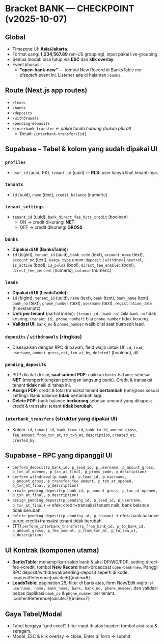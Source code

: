 # Bracket BANK — CHECKPOINT (v2025-10-07)

## Global
- Timezone UI: **Asia/Jakarta**.
- Format uang: **1,234,567.89** (en-US grouping), input pakai live-grouping.
- Semua modal: bisa tutup via **ESC** dan **klik overlay**.
- Event khusus:
  - **"open-bank-new"** — tombol New Record di BanksTable me-*dispatch* event ini. Listener ada di halaman `/banks`.

## Route (Next.js app routes)
- `/leads`
- `/banks`
- `/deposits`
- `/withdrawals`
- `/pending-deposits`
- `/interbank-transfer`  ← *pakai tanda hubung (bukan plural)*
  - Detail: `/interbank-transfer/[id]`

## Supabase – Tabel & kolom yang sudah dipakai UI
### `profiles`
- `user_id` (uuid, PK), `tenant_id` (uuid) — **RLS**: user hanya lihat tenant-nya.

### `tenants`
- `id` (uuid), `name` (text), `credit_balance` (numeric)

### `tenant_settings`
- `tenant_id` (uuid), `bank_direct_fee_hits_credit` (boolean)  
  - ON → credit dikurangi **NET**  
  - OFF → credit dikurangi **GROSS**

### `banks`
- **Dipakai di UI (BanksTable):**
- `id` (bigint), `tenant_id` (uuid), `bank_code` (text), `account_name` (text), `account_no` (text),
  `usage_type` enum: `deposit` | `withdraw` | `neutral`,
  `is_active` (bool), `is_pulsa` (bool), `direct_fee_enabled` (bool), `direct_fee_percent` (numeric),
  `balance` (numeric)

### `leads`
- **Dipakai di UI (LeadsTable):**
- `id` (bigint), `tenant_id` (uuid), `name` (text), `bank` (text), `bank_name` (text),
  `bank_no` (text), `phone_number` (text), `username` (text),
  `registration_date` (timestamptz)
- **Unik per tenant** (partial index): `(tenant_id, bank_no)` bila `bank_no` tidak kosong; `(tenant_id, phone_number)` bila `phone_number` tidak kosong.
- **Validasi UI**: `bank_no` & `phone_number` wajib diisi saat buat/edit lead.

### `deposits` / `withdrawals` (ringkas)
- Disesuaikan dengan RPC di bawah; field wajib untuk UI: `id`, `lead`, `username`, `amount_gross`, `net`, `txn_at`, `by`, `deleted?` (boolean), dll.

### `pending_deposits`
- PDP dicatat di sini; **saat submit PDP**: naikkan `banks.balance` sebesar **NET** (memperhitungkan potongan langsung bank). Credit & transaksi tenant **tidak** naik di tahap ini.
- **Assign PDP**: credit & total transaksi tenant **bertambah** (net/gross sesuai setting). Bank balance **tidak** bertambah lagi.
- **Delete PDP**: bank balance **berkurang** sebesar amount yang dihapus; credit & transaksi tenant **tidak berubah**.

### `interbank_transfers`  (struktur yang dipakai UI)
- Kolom: `id`, `tenant_id`, `bank_from_id`, `bank_to_id`, `amount_gross`, `fee_amount`,
  `from_txn_at`, `to_txn_at`, `description`, `created_at`, `created_by`.

## Supabase – RPC yang dipanggil UI
- `perform_deposit(p_bank_id, p_lead_id, p_username, p_amount_gross, p_txn_at_opened, p_txn_at_final, p_promo_code, p_description)`
- `perform_withdrawal(p_bank_id, p_lead_id, p_username, p_amount_gross, p_transfer_fee_amount, p_txn_at_opened, p_txn_at_final, p_description)`
- `create_pending_deposit(p_bank_id, p_amount_gross, p_txn_at_opened, p_txn_at_final, p_description)`
- `assign_pending_deposit(p_pending_id, p_lead_id, p_username, p_txn_at_final)`  → efek: credit+transaksi tenant naik; bank balance tidak berubah.
- `delete_pending_deposit(p_pending_id, p_reason)` → efek: bank balance turun; credit+transaksi tenant tidak berubah.
- (TT) `perform_interbank_transfer(p_from_bank_id, p_to_bank_id, p_amount_gross, p_fee_amount, p_from_txn_at, p_to_txn_at, p_description)`

## UI Kontrak (komponen utama)
- **BanksTable**: menampilkan saldo bank & aksi DP/WD/PDP, setting direct-fee→credit, tombol **New Record** mem-broadcast `open-bank-new`. Panggil RPC deposit/withdrawal/pending-deposit seperti di kode. :contentReference[oaicite:6]{index=6}
- **LeadsTable**: pagination 25, filter di baris atas, form New/Edit wajib isi `username, name, bank_name, bank, bank_no, phone_number`, dan validasi bebas duplikasi `bank_no` & `phone_number` per tenant. :contentReference[oaicite:7]{index=7}

## Gaya Tabel/Modal
- Tabel bergaya “grid excel”, filter input di atas header; tombol aksi rata & seragam.
- Modal: ESC & klik overlay → close; Enter di form → submit.
